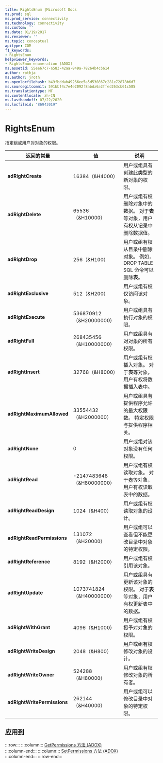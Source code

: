 ```yaml
---
title: RightsEnum |Microsoft Docs
ms.prod: sql
ms.prod_service: connectivity
ms.technology: connectivity
ms.custom: ''
ms.date: 01/19/2017
ms.reviewer: ''
ms.topic: conceptual
apitype: COM
f1_keywords:
- RightsEnum
helpviewer_keywords:
- RightsEnum enumeration [ADOX]
ms.assetid: 55ee67c7-a583-42aa-849a-78264b4cb614
author: rothja
ms.author: jroth
ms.openlocfilehash: b49fbddab49266ee5a5d530867c281e72878b6d7
ms.sourcegitcommit: 591bbf4c7e4e2092f8abda6a2ffed263cb61c585
ms.translationtype: MT
ms.contentlocale: zh-CN
ms.lasthandoff: 07/22/2020
ms.locfileid: "86943019"
---
```

# <a name="rightsenum"></a>RightsEnum
指定组或用户对对象的权限。  
  
|返回的常量|值|说明|  
|--------------|-----------|-----------------|  
|**adRightCreate**|16384（&H4000）|用户或组具有创建此类型的新对象的权限。|  
|**adRightDelete**|65536（&H10000）|用户或组有权删除对象中的数据。 对于**表**等对象，用户有权从记录中删除数据值。|  
|**adRightDrop**|256（&H100）|用户或组有权从目录中删除对象。 例如，DROP TABLE SQL 命令可以删除**表**。|  
|**adRightExclusive**|512（&H200）|用户或组有权仅访问该对象。|  
|**adRightExecute**|536870912（&H20000000）|用户或组具有执行对象的权限。|  
|**adRightFull**|268435456（&H10000000）|用户或组具有对对象的所有权限。|  
|**adRightInsert**|32768（&H8000）|用户或组有权插入对象。 对于**表**等对象，用户有权将数据插入表中。|  
|**adRightMaximumAllowed**|33554432（&H2000000）|用户或组具有提供程序允许的最大权限数。 特定权限与提供程序相关。|  
|**adRightNone**|0|用户或组对该对象没有任何权限。|  
|**adRightRead**|-2147483648 （&H80000000）|用户或组有权读取对象。 对于[表](../../../ado/reference/adox-api/table-object-adox.md)等对象，用户有权读取表中的数据。|  
|**adRightReadDesign**|1024（&H400）|用户或组有权读取对象的设计。|  
|**adRightReadPermissions**|131072（&H20000）|用户或组可以查看但不能更改目录中对象的特定权限。|  
|**adRightReference**|8192（&H2000）|用户或组有权引用该对象。|  
|**adRightUpdate**|1073741824（&H40000000）|用户或组具有更新该对象的权限。 对于**表**等对象，用户有权更新表中的数据。|  
|**adRightWithGrant**|4096（&H1000）|用户或组有权授予对对象的权限。|  
|**adRightWriteDesign**|2048（&H800）|用户或组有权修改对象的设计。|  
|**adRightWriteOwner**|524288（&H80000）|用户或组有权修改对象的所有者。|  
|**adRightWritePermissions**|262144（&H40000）|用户或组可以修改目录中对象的特定权限。|  
  
## <a name="applies-to"></a>应用到  

:::row:::
    :::column:::
        [GetPermissions 方法 (ADOX)](../../../ado/reference/adox-api/getpermissions-method-adox.md)  
    :::column-end:::
    :::column:::
        [SetPermissions 方法 (ADOX)](../../../ado/reference/adox-api/setpermissions-method-adox.md)  
    :::column-end:::
:::row-end:::
